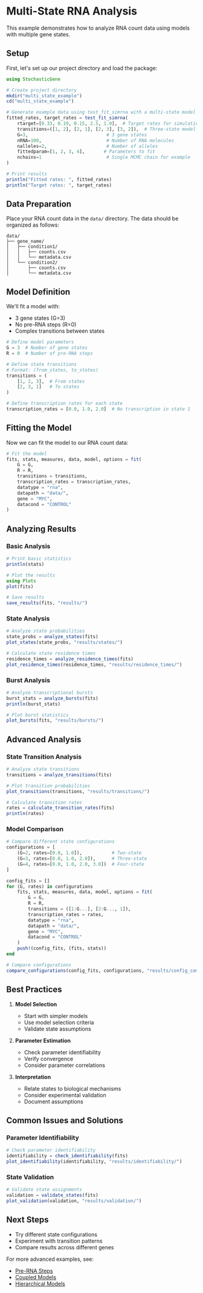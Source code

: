 # Multi-State RNA Analysis

This example demonstrates how to analyze RNA count data using models with multiple gene states.

## Setup

First, let's set up our project directory and load the package:

```julia
using StochasticGene

# Create project directory
mkdir("multi_state_example")
cd("multi_state_example")

# Generate example data using test_fit_simrna with a multi-state model
fitted_rates, target_rates = test_fit_simrna(
    rtarget=[0.33, 0.19, 0.15, 2.5, 1.0],  # Target rates for simulation
    transitions=([1, 2], [2, 1], [2, 3], [3, 2]),  # Three-state model
    G=3,                             # 3 gene states
    nRNA=100,                        # Number of RNA molecules
    nalleles=2,                      # Number of alleles
    fittedparam=[1, 2, 3, 4],       # Parameters to fit
    nchains=1                        # Single MCMC chain for example
)

# Print results
println("Fitted rates: ", fitted_rates)
println("Target rates: ", target_rates)
```

## Data Preparation

Place your RNA count data in the `data/` directory. The data should be organized as follows:

```
data/
├── gene_name/
│   ├── condition1/
│   │   ├── counts.csv
│   │   └── metadata.csv
│   └── condition2/
│       ├── counts.csv
│       └── metadata.csv
```

## Model Definition

We'll fit a model with:
- 3 gene states (G=3)
- No pre-RNA steps (R=0)
- Complex transitions between states

```julia
# Define model parameters
G = 3  # Number of gene states
R = 0  # Number of pre-RNA steps

# Define state transitions
# Format: (from_states, to_states)
transitions = (
    [1, 2, 3],  # From states
    [2, 3, 1]   # To states
)

# Define transcription rates for each state
transcription_rates = [0.0, 1.0, 2.0]  # No transcription in state 1
```

## Fitting the Model

Now we can fit the model to our RNA count data:

```julia
# Fit the model
fits, stats, measures, data, model, options = fit(
    G = G,
    R = R,
    transitions = transitions,
    transcription_rates = transcription_rates,
    datatype = "rna",
    datapath = "data/",
    gene = "MYC",
    datacond = "CONTROL"
)
```

## Analyzing Results

### Basic Analysis

```julia
# Print basic statistics
println(stats)

# Plot the results
using Plots
plot(fits)

# Save results
save_results(fits, "results/")
```

### State Analysis

```julia
# Analyze state probabilities
state_probs = analyze_states(fits)
plot_states(state_probs, "results/states/")

# Calculate state residence times
residence_times = analyze_residence_times(fits)
plot_residence_times(residence_times, "results/residence_times/")
```

### Burst Analysis

```julia
# Analyze transcriptional bursts
burst_stats = analyze_bursts(fits)
println(burst_stats)

# Plot burst statistics
plot_bursts(fits, "results/bursts/")
```

## Advanced Analysis

### State Transition Analysis

```julia
# Analyze state transitions
transitions = analyze_transitions(fits)

# Plot transition probabilities
plot_transitions(transitions, "results/transitions/")

# Calculate transition rates
rates = calculate_transition_rates(fits)
println(rates)
```

### Model Comparison

```julia
# Compare different state configurations
configurations = [
    (G=2, rates=[0.0, 1.0]),           # Two-state
    (G=3, rates=[0.0, 1.0, 2.0]),      # Three-state
    (G=4, rates=[0.0, 1.0, 2.0, 3.0])  # Four-state
]

config_fits = []
for (G, rates) in configurations
    fits, stats, measures, data, model, options = fit(
        G = G,
        R = R,
        transitions = ([1:G...], [2:G..., 1]),
        transcription_rates = rates,
        datatype = "rna",
        datapath = "data/",
        gene = "MYC",
        datacond = "CONTROL"
    )
    push!(config_fits, (fits, stats))
end

# Compare configurations
compare_configurations(config_fits, configurations, "results/config_comparison/")
```

## Best Practices

1. **Model Selection**
   - Start with simpler models
   - Use model selection criteria
   - Validate state assumptions

2. **Parameter Estimation**
   - Check parameter identifiability
   - Verify convergence
   - Consider parameter correlations

3. **Interpretation**
   - Relate states to biological mechanisms
   - Consider experimental validation
   - Document assumptions

## Common Issues and Solutions

### Parameter Identifiability
```julia
# Check parameter identifiability
identifiability = check_identifiability(fits)
plot_identifiability(identifiability, "results/identifiability/")
```

### State Validation
```julia
# Validate state assignments
validation = validate_states(fits)
plot_validation(validation, "results/validation/")
```

## Next Steps

- Try different state configurations
- Experiment with transition patterns
- Compare results across different genes

For more advanced examples, see:
- [Pre-RNA Steps](@ref)
- [Coupled Models](@ref)
- [Hierarchical Models](@ref) 